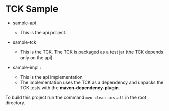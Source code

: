 TCK Sample
==========

* sample-api

    * This is the api project.

* sample-tck

    * This is the TCK. The TCK is packaged as a test jar (the TCK depends only on the api).

* sample-impl :

    * This is the api implementation
    * The implementation uses the TCK as a dependency and unpacks the TCK tests with the **maven-dependency-plugin**.

To build this project run the command `mvn clean install` in the root directory.
